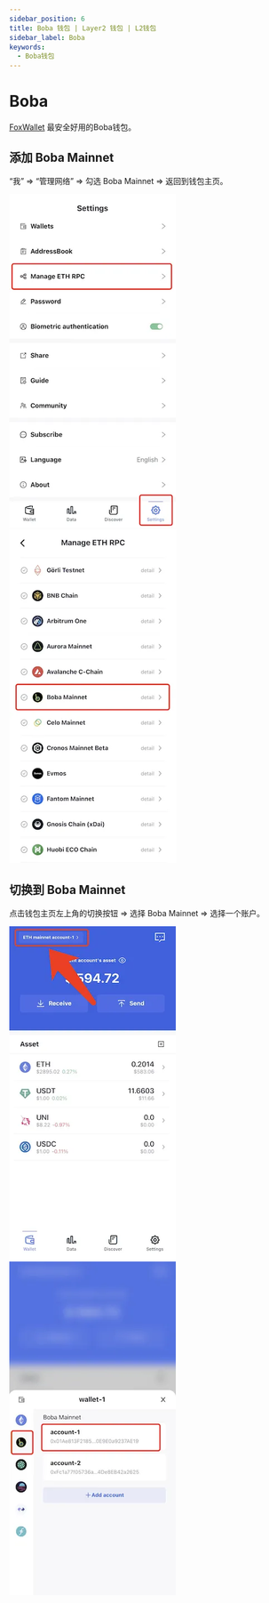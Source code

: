 ```yaml
---
sidebar_position: 6
title: Boba 钱包 | Layer2 钱包 | L2钱包
sidebar_label: Boba
keywords:
  - Boba钱包
---
```


# Boba

[FoxWallet](https://foxwallet.com) 最安全好用的Boba钱包。

## 添加 Boba Mainnet

“我” => “管理网络” => 勾选 Boba Mainnet => 返回到钱包主页。

![](../img/manage-eth-rpc.webp)![](../img/add-boba.webp)

## 切换到 Boba Mainnet

点击钱包主页左上角的切换按钮 => 选择 Boba Mainnet => 选择一个账户。

![](../img/switch-network.webp)![](../img/switch-boba.webp)